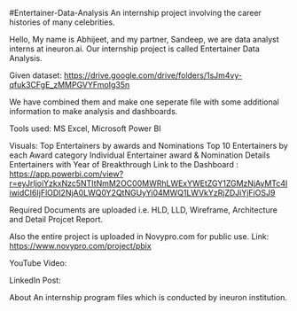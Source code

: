 #Entertainer-Data-Analysis
An internship project involving the career histories of many celebrities.

Hello, My name is Abhijeet, and my partner, Sandeep, we are  data analyst interns at ineuron.ai. Our internship project is called Entertainer Data Analysis.

Given dataset: https://drive.google.com/drive/folders/1sJm4vy-qfuk3CFgE_zMMPGVYFmoIg35n

We have combined them and make one seperate file with some additional information to make analysis and dashboards.

Tools used: MS Excel, Microsoft Power BI

Visuals:
Top Entertainers by awards and Nominations
Top 10 Entertainers by each  Award category
Individual Entertainer award & Nomination Details
Entertainers with Year of Breakthrough
Link to the Dashboard : https://app.powerbi.com/view?r=eyJrIjoiYzkxNzc5NTItNmM2OC00MWRhLWExYWEtZGY1ZGMzNjAyMTc4IiwidCI6IjFlODI2NjA0LWQ0Y2QtNGUyYi04MWQ1LWVkYzRjZDJiYjFiOSJ9

Required Documents are uploaded i.e. HLD, LLD, Wireframe, Architecture and Detail Projcet Report.

Also the entire project is uploaded in Novypro.com for public use. Link: https://www.novypro.com/project/pbix 

YouTube Video: 

LinkedIn Post:

About
An internship program files which is conducted by ineuron institution.

